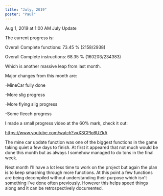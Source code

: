 ```yaml
---
title: "July, 2019"
poster: "Paul"
---
```


Aug 1, 2019 at 1:00 AM
July Update

The current progress is:


Overall Complete functions: 73.45 % (2158/2938)

Overall Complete instructions: 68.35 % (160203/234383)


Which is another massive leap from last month.

Major changes from this month are:


-MineCar fully done

-More slig progress

-More flying slig progress

-Some fleech progress


I made a small progress video at the 60% mark, check it out: 


https://www.youtube.com/watch?v=X3CPIo6UZkA


The mine car update function was one of the biggest functions in the game taking quiet a few days to finish. At first it appeared that not much would be done this month but as always I somehow managed to do tons in the final week.


Next month I'll have a lot less time to work on the project but again the plan is to keep smashing through more functions. At this point a few functions are being decompiled without understanding their purpose which isn't something I've done often previously. However this helps speed things along and it can be retrospectively documented.

